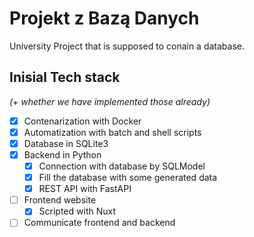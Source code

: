 # Projekt z Bazą Danych
University Project that is supposed to conain a database.
## Inisial Tech stack
_(+ whether we have implemented those already)_
- [x] Contenarization with Docker
- [x] Automatization with batch and shell scripts
- [x] Database in SQLite3
- [x] Backend in Python
  - [x] Connection with database by SQLModel
  - [x] Fill the database with some generated data
  - [x] REST API with FastAPI
- [ ] Frontend website
  - [x] Scripted with Nuxt
- [ ] Communicate frontend and backend
